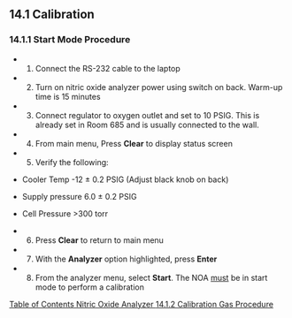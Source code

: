 ## 14.1 Calibration

### 14.1.1 Start Mode Procedure

* 1. Connect the RS-232 cable to the laptop
* 2. Turn on nitric oxide analyzer power using switch on back. Warm-up time is 15 minutes
* 3. Connect regulator to oxygen outlet and set to 10 PSIG.  This is already set in Room 685 and is usually connected to the wall.
* 4. From main menu, Press **Clear** to display status screen
* 5. Verify the following:

 * Cooler Temp -12 ± 0.2 PSIG (Adjust black knob on back)
 * Supply pressure 6.0 ± 0.2 PSIG
 * Cell Pressure >300 torr

* 6. Press **Clear** to return to main menu
* 7. With the **Analyzer** option highlighted, press **Enter**
* 8. From the analyzer menu, select **Start**. The NOA <u>must</u> be in start mode to perform a calibration


<div class="center">
<div class="btn-group">
  <a href=":pages_path:/manuals/nitric-oxide-analyzer/14-00-nitric-oxide-analyzer-toc.md" class="btn btn-default">
    <span class="glyphicon glyphicon-chevron-left"></span>
    Table of Contents
  </a>

  <a href=":pages_path:/manuals/nitric-oxide-analyzer" class="btn btn-default">
    <span class="glyphicon glyphicon-chevron-up"></span>
    Nitric Oxide Analyzer
  </a>

  <a href=":pages_path:/manuals/nitric-oxide-analyzer/14-01-02-calibration-gas-procedure.md" class="btn btn-success">
    14.1.2 Calibration Gas Procedure
    <span class="glyphicon glyphicon-chevron-right"></span>
  </a>
</div>
</div>
